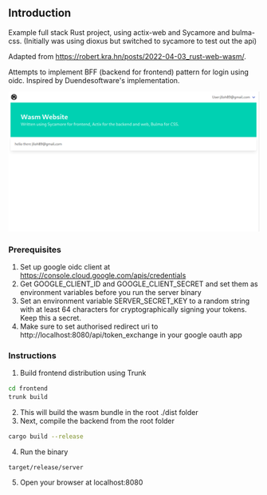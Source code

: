 ## Introduction
Example full stack Rust project, using actix-web and Sycamore and bulma-css. (Initially was using dioxus but switched to sycamore to test out the api)

Adapted from https://robert.kra.hn/posts/2022-04-03_rust-web-wasm/.

Attempts to implement BFF (backend for frontend) pattern for login using oidc. Inspired by Duendesoftware's implementation.

![example](./screenshot.png "Example Screenshot")

### Prerequisites
1. Set up google oidc client at https://console.cloud.google.com/apis/credentials
2. Get GOOGLE_CLIENT_ID and GOOGLE_CLIENT_SECRET and set them as environment variables before you run the server binary
3. Set an environment variable SERVER_SECRET_KEY to a random string with at least 64 characters for cryptographically signing your tokens. Keep this a secret.
4. Make sure to set authorised redirect uri to http://localhost:8080/api/token_exchange in your google oauth app

### Instructions
1. Build frontend distribution using Trunk
```bash
cd frontend
trunk build
```
2. This will build the wasm bundle in the root ./dist folder
3. Next, compile the backend from the root folder
```bash
cargo build --release
```
4. Run the binary
```
target/release/server
```
5. Open your browser at localhost:8080
